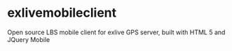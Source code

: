 exlivemobileclient
==================

Open source LBS mobile client for exlive GPS server, built with HTML 5 and JQuery Mobile